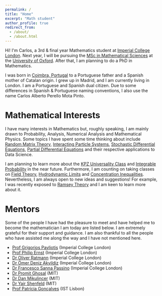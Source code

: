 ```yaml
---
permalink: /
title: "Home"
excerpt: "Math student"
author_profile: true
redirect_from: 
  - /about/
  - /about.html
---
```


Hi! I'm Carlos, a 3rd & final year Mathematics student at [Imperial College London](https://www.imperial.ac.uk/). Next year, I will be pursuing the [MSc in Mathematical Sciences](https://www.ox.ac.uk/admissions/graduate/courses/msc-mathematical-sciences) at the [University of Oxford](https://www.ox.ac.uk/). After that, I am planning to do a PhD in Mathematics.

I was born in [Coimbra, Portugal](https://en.wikipedia.org/wiki/Coimbra) to a Portuguese father and a Spanish mother of Catalan origin. I grew up in Madrid, and I am currently living in London. I am a Portuguese and Spanish dual citizen. Due to some differences in Spanish & Portuguese naming conventions, I also use the name Carlos Alberto Perello Mota Pinto.

Mathematical Interests
======
I have many interests in Mathematics but, roughly speaking, I am mainly drawn to Probability, Analysis, Numerical Analysis and Mathematical Physics. Some topics I have spent some time thinking about include [Random Matrix Theory](https://en.wikipedia.org/wiki/Random_matrix), [Interacting Particle Systems](https://en.wikipedia.org/wiki/Interacting_particle_system), [Stochastic Differential Equations](https://en.wikipedia.org/wiki/Stochastic_differential_equation), [Partial Differential Equations](https://en.wikipedia.org/wiki/Partial_differential_equation) and their respective applications to Data Science.

I am planning to learn more about the [KPZ Universality Class](https://en.wikipedia.org/wiki/KPZ_universality_class) and [Integrable Probability](https://en.wikipedia.org/wiki/Integrable_probability) in the near future. Furthermore, I am counting on taking classes on [Field Theory](https://en.wikipedia.org/wiki/Quantum_field_theory), [Hydrodynamic Limits](https://en.wikipedia.org/wiki/Hydrodynamic_limit) and [Concentration Inequalities](https://en.wikipedia.org/wiki/Concentration_inequality). Nevertheless, I am always open to new ideas and suggestions! For example, I was recently exposed to [Ramsey Theory](https://en.wikipedia.org/wiki/Ramsey_theory) and I am keen to learn more about it.

Mentors
======
Some of the people I have had the pleasure to meet and have helped me to become the mathematician I am today are listed below. I am extremely grateful for their support and guidance. I am also thankful to all the people who have assisted me along the way and I have not mentioned here.

- [Prof Grigorios Pavliotis](https://www.imperial.ac.uk/people/g.pavliotis) (Imperial College London)
- [Prof Philip Ernst](https://www.imperial.ac.uk/people/p.ernst) (Imperial College London)
- [Dr Oliver Ratmann](https://www.imperial.ac.uk/people/o.ratmann) (Imperial College London)
- [Dr Ömer Deniz Akyildiz](https://akyildiz.me/) (Imperial College London)
- [Dr Francesco Sanna Passino](https://fraspass.github.io/) (Imperial College London)
- [Dr Promit Ghosal](https://www.promit-ghosal.com/) (MIT)
- [Dr Dan Mikulincer](https://www.wisdom.weizmann.ac.il/~danmi/) (MIT)
- [Dr Yair Shenfeld](https://www.yairshenfeld.com/) (MIT)
- [Prof Patrícia Gonçalves](https://patriciamath.wixsite.com/patricia) (IST Lisbon)